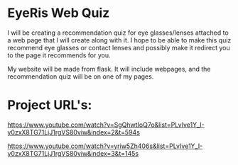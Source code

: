 # EyeRis Web Quiz

I will be creating a recommendation quiz for eye glasses/lenses attached to a web page that I will create along with it. I hope to be able to make this quiz recommend eye glasses or contact lenses and possibly make it redirect you to the page it recommends for you.

My website will be made from flask. It will include webpages, and the recommendation quiz will be on one of my pages.

# Project URL's:

https://www.youtube.com/watch?v=SgQhwtIoQ7o&list=PLvIve1Y_I-y0zxX8TG71LjJ1rgVS80viw&index=2&t=594s

https://www.youtube.com/watch?v=yriw5Zh406s&list=PLvIve1Y_I-y0zxX8TG71LjJ1rgVS80viw&index=3&t=145s
